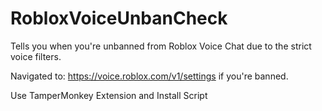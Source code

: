 # RobloxVoiceUnbanCheck


Tells you when you're unbanned from Roblox Voice Chat due to the strict voice filters. 

Navigated to: https://voice.roblox.com/v1/settings if you're banned. 

Use TamperMonkey Extension and Install Script
